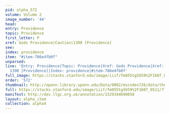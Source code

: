 ```yaml
---
pid: alpha_572
volume: Volume 2
image_number: '44'
head: 
entry: Providence
topic: Providence
first_letter: P
xref: Gods Providence|Caution|1390 [Providence]
see: 
index: providence
item: "#item-786e4fb0f"
unparsed: 
line: 'Entry: Providence|Topic: Providence|Xref: Gods Providence|Xref: Caution|Xref:
  1390 [Providence]|Index: providence|#item-786e4fb0f'
full_image: https://stacks.stanford.edu/image/iiif/fm855tg5659%2F1607_0511/full/full/0/default.jpg
order: '572'
thumbnail: http://openn.library.upenn.edu/Data/0002/mscodex726/data/thumb/1607_0511_thumb.jpg
full: https://stacks.stanford.edu/image/iiif/fm855tg5659%2F1607_0511/774,3061,2976,496/full/0/default.jpg
manifest: http://dev.llgc.org.uk/annotation/1529344690058
layout: alpha_item
collection: alpha4
---
```

